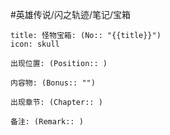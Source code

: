 #英雄传说/闪之轨迹/笔记/宝箱
```ad-danger
title: 怪物宝箱: (No:: "{{title}}")
icon: skull

出现位置: (Position:: )

内容物: (Bonus:: "")

出现章节: (Chapter:: )

备注: (Remark:: )

```
